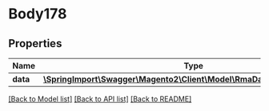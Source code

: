 # Body178

## Properties
Name | Type | Description | Notes
------------ | ------------- | ------------- | -------------
**data** | [**\SpringImport\Swagger\Magento2\Client\Model\RmaDataCommentInterface**](RmaDataCommentInterface.md) |  | 

[[Back to Model list]](../README.md#documentation-for-models) [[Back to API list]](../README.md#documentation-for-api-endpoints) [[Back to README]](../README.md)


